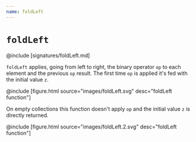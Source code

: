```yaml
---
name: foldLeft
---
```


# `foldLeft`

@include [signatures/foldLeft.md]

`foldLeft` applies, going from left to right, the binary operator `op` to each element and the previous `op` result.
The first time `op` is applied it's fed with the initial value `z`.

@include [figure.html source="images/foldLeft.svg" desc="foldLeft function"]

On empty collections this function doesn't apply `op` and the initial value `z` is directly returned.

@include [figure.html source="images/foldLeft.2.svg" desc="foldLeft function"]

